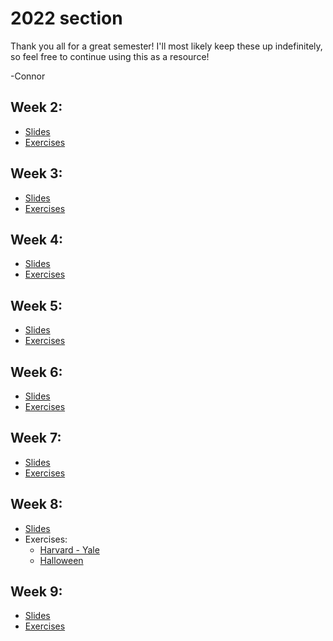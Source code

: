 # 2022 section

Thank you all for a great semester! I'll most likely keep these up indefinitely, so feel free to continue using this as a resource!

-Connor

## Week 2:

- [Slides](https://docs.google.com/presentation/d/1b-r3lScR5tnolyNdkkobpangCVniOR1k_87RcxYaKR0/edit?usp=sharing)
- [Exercises](https://github.com/cjleggett/2022-section/tree/main/section2)


## Week 3:

- [Slides](https://docs.google.com/presentation/d/1e_hXkSMgAf24LKCe5TcD0_IPWLp-KRbUrhIRBf7WATQ/edit?usp=sharing)
- [Exercises](https://github.com/cjleggett/2022-section/tree/main/section3)


## Week 4:

- [Slides](https://docs.google.com/presentation/d/1B4Bzlak8fVEOH-HHgnUWF4rKPcCfvRv0glIMHSbn68U/edit?usp=sharing)
- [Exercises](https://github.com/cjleggett/2022-section/tree/main/section4)


## Week 5:

- [Slides](https://docs.google.com/presentation/d/13qWc_3EMKm_WtAeHzG3bOOjmhaCbeSQbw39QPBJQZ9o/edit?usp=sharing)
- [Exercises](https://github.com/cjleggett/2022-section/tree/main/section5)


## Week 6:

- [Slides](https://docs.google.com/presentation/d/1dDUcNHTeSQqVmS11n9bnqm9827fZt1hQQf4NxWrm3po/edit?usp=sharing)
- [Exercises](https://github.com/cjleggett/2022-section/tree/main/section6)


## Week 7:

- [Slides](https://github.com/cjleggett/2022-section/blob/main/section7/week_7_slides.pdf)
- [Exercises](https://github.com/cjleggett/2022-section/tree/main/section7)


## Week 8:

- [Slides](https://github.com/cjleggett/2022-section/blob/main/section8/week8slides.pdf)
- Exercises:
  - [Harvard - Yale](https://github.com/cjleggett/2022-section/tree/main/section8/harvard_yale)
  - [Halloween](https://github.com/cjleggett/2022-section/tree/main/section8/halloween)


## Week 9:

- [Slides](https://github.com/cjleggett/2022-section/blob/main/section9/week_9_section.pdf)
- [Exercises](https://github.com/cjleggett/2022-section/tree/main/section9)
